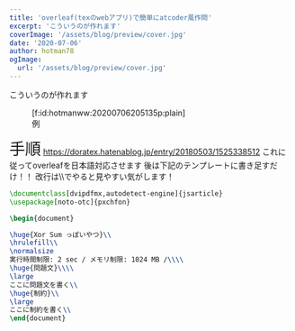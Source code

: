 ```yaml
---
title: 'overleaf(texのwebアプリ)で簡単にatcoder風作問'
excerpt: 'こういうのが作れます'
coverImage: '/assets/blog/preview/cover.jpg'
date: '2020-07-06'
author: hotman78
ogImage:
  url: '/assets/blog/preview/cover.jpg'
---
```

こういうのが作れます
<figure class="figure-image figure-image-fotolife" title="例">[f:id:hotmanww:20200706205135p:plain]<figcaption>例</figcaption></figure>

<span style="font-size: 200%">手順</span>
https://doratex.hatenablog.jp/entry/20180503/1525338512
これに従ってoverleafを日本語対応させます
後は下記のテンプレートに書き足すだけ！！
改行は\\\\でやると見やすい気がします！
```tex
\documentclass[dvipdfmx,autodetect-engine]{jsarticle}
\usepackage[noto-otc]{pxchfon}

\begin{document}

\huge{Xor Sum っぽいやつ}\\
\hrulefill\\
\normalsize
実行時間制限: 2 sec / メモリ制限: 1024 MB /\\\\
\huge{問題文}\\\\
\large
ここに問題文を書く\\
\huge{制約}\\
\large
ここに制約を書く\\
\end{document}
```